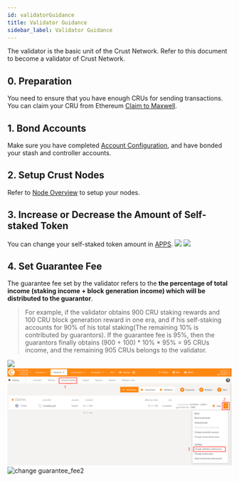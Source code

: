 ```yaml
---
id: validatorGuidance
title: Validator Guidance
sidebar_label: Validator Guidance
---
```


The validator is the basic unit of the Crust Network. Refer to this document to become a validator of Crust Network.


## 0. Preparation

You need to ensure that you have enough CRUs for sending transactions. You can claim your CRU from Ethereum [Claim to Maxwell](claims.md).

## 1. Bond Accounts
Make sure you have completed [Account Configuration](new-bond.md), and have bonded your stash and controller accounts.

## 2. Setup Crust Nodes
Refer to [Node Overview](node-overview.md) to setup your nodes.

## 3. Increase or Decrease the Amount of Self-staked Token

You can change your self-staked token amount in [APPS](https://apps.crust.network). 
![](https://crust-data.oss-cn-shanghai.aliyuncs.com/wiki/mining/bondmore.png)
![](https://crust-data.oss-cn-shanghai.aliyuncs.com/wiki/mining/unbond.png)

## 4. Set Guarantee Fee

The guarantee fee set by the validator refers to the **the percentage of total income (staking income + block generation income) which will be distributed to the guarantor**. 


> For example, if the validator obtains 900 CRU staking rewards and 100 CRU block generation reward in one era, and if his self-staking accounts for 90% of his total staking(The remaining 10% is contributed by guarantors). If the guarantee fee is 95%, then the guarantors finally obtains (900 + 100) * 10% * 95% = 95 CRUs income, and the remaining 905 CRUs belongs to the validator.

![](https://crust-data.oss-cn-shanghai.aliyuncs.com/wiki/mining/guaranteefee_ch.png)
![change guarantee_fee1](assets/gpos/guarantee_fee1.jpg)
![change guarantee_fee2](assets/gpos/guarantee_fee2.jpg)
